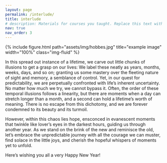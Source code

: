 ```yaml
---
layout: page
permalink: /interlude/
title: interlude
# description: Materials for courses you taught. Replace this text with your description.
nav: true
nav_order: 3
---
```

{% include figure.html path="assets/img/hobbes.jpg" title="example image" width="100%" class="img-fluid" %}
<br>

In this spread out instance of a lifetime, we carve out little chunks of illusions to get a grasp on our lives: We label these neatly as years, months, weeks, days, and so on; granting us some mastery over the fleeting nature of sight and memory, a semblance of control. Yet, in our quest for predictability, we are perpetually confronted with life’s inherent uncertainty. No matter how much we try, we cannot bypass it. Often, the order of these temporal illusions follows a linearity, but there are moments when a day can stretch longer than a month, and a second can hold a lifetime’s worth of meaning. There is no escape from this dichotomy, and we are forever condemned to its beauty and its turmoil.

However, within this chaos lies hope, ensconced in evanescent moments that twinkle like lover’s eyes in the darkest hours, guiding us through another year. As we stand on the brink of the new and reminisce the old, let’s embrace the unpredictable journey with all the courage we can muster, find solace in the little joys, and cherish the hopeful whispers of moments yet to unfold.

Here’s wishing you all a very Happy New Year!





